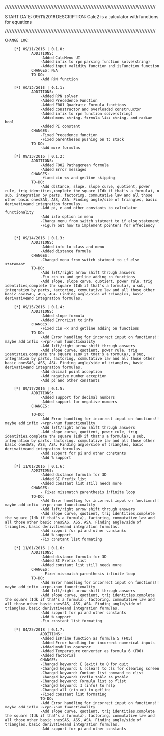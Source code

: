 /////////////////////////////////////////////////////////////////////////////////////////////////

START DATE: 09/11/2016
DESCRIPTION: Calc2 is a calculator with functions for equations

/////////////////////////////////////////////////////////////////////////////////////////////////

	CHANGE LOG:

		[*]	09/11/2016 | 0.1.0:
				ADDITIONS:
					-Added CalcMenu UI
					-Added infix to rpn parsing function solve(string)
					-Added input validity function and isFunction function
				CHANGES: N/A
				TO-DO: 
					-Add RPN function

		[*]	09/12/2016 | 0.1.1:
				ADDITIONS:
					-Added RPN solver
					-Added Precedence Function
					-Added F001 Quadratic Formula functions
					-Added constructor and overloaded construuctor
					-Added infix to rpn function solve(string)
					-Added menu string, formula list string, and radian bool
					-Added PI constant
				CHANGES:
					-Fixed Precedence function
					-Fixed parentheses pushing on to stack
				TO-DO:
					-Add more formulas

		[*]	09/13/2016 | 0.1.2:
				ADDITIONS:
					-Added F002 Pathagorean formula
					-Added Error messages
				CHANGES:
					-Fixed cin << and getline skipping
				TO-DO:
					-Add distance, slope, slope curve, quotient, power rule, trig identities,complete the square (Idk if that's a formula), u sub, integration by parts, factoring, commutative law and all those other basic onesSAS, ASS, ASA. Finding angle/side of triangles, basic derivativeand integration formulas.
					-Add pi, e and other constants to calculator functionality
					-Add info option in menu
					-Change menu from switch statment to if else statement
					-Figure out how to implement pointers for effeciency


		[*]	09/14/2016 | 0.1.3:
				ADDITIONS:
					-Added info to class and menu
					-Added distance formula
				CHANGES:
					-Changed menu from switch statment to if else statement
				TO-DO:
					-Add left/right arrow shift through answers
					-Fix cin << and getline adding on functions
					-Add slope, slope curve, quotient, power rule, trig identities,complete the square (Idk if that's a formula), u sub, integration by parts, factoring, commutative law and all those other basic onesSAS, ASS, ASA. Finding angle/side of triangles, basic derivativeand integration formulas.

		[*]	09/15/2016 | 0.1.4:
				ADDITIONS:
					-Added slope formula
					-Added ErrorList to info
				CHANGES:
					-Fixed cin << and getline adding on functions
				TO-DO:
					-Add Error handling for incorrect input on functions!! maybe add infix ->rpn->num fuunctionality
					-Add left/right arrow shift through answers
					-Add slope curve, quotient, power rule, trig identities,complete the square (Idk if that's a formula), u sub, integration by parts, factoring, commutative law and all those other basic onesSAS, ASS, ASA. Finding angle/side of triangles, basic derivativeand integration formulas.
					-Add decimal point acception
					-Add negative number acception
					-Add pi and other constants

		[*]	09/17/2016 | 0.1.5:
				ADDITIONS:
					-Added support for decimal numbers
					-Added support for negative numbers
				CHANGES:
					
				TO-DO:
					-Add Error handling for incorrect input on functions!! maybe add infix ->rpn->num fuunctionality
					-Add left/right arrow shift through answers
					-Add slope curve, quotient, power rule, trig identities,complete the square (Idk if that's a formula), u sub, integration by parts, factoring, commutative law and all those other basic onesSAS, ASS, ASA. Finding angle/side of triangles, basic derivativeand integration formulas.
					-Add support for pi and other constants
					-Add % support

		[*]	11/01/2016 | 0.1.6:
				ADDITIONS:
					-Added distance formula for 3D
					-Added SI Prefix list
					-Added constant list still needs more
				CHANGES:
					- Fixed missmatch parenthesis infinite loop
				TO-DO:
					-Add Error handling for incorrect input on functions!! maybe add infix ->rpn->num fuunctionality
					-Add left/right arrow shift through answers
					-Add slope curve, quotient, trig identities,complete the square (Idk if that's a formula), factoring, commutative law and all those other basic onesSAS, ASS, ASA. Finding angle/side of triangles, basic derivativeand integration formulas.
					-Add support for pi and other constants
					-Add % support
					-Fix constant list formating

		[*]	11/01/2016 | 0.1.6:
				ADDITIONS:
					-Added distance formula for 3D
					-Added SI Prefix list
					-Added constant list still needs more
				CHANGES:
					- Fixed missmatch parenthesis infinite loop
				TO-DO:
					-Add Error handling for incorrect input on functions!! maybe add infix ->rpn->num fuunctionality
					-Add left/right arrow shift through answers
					-Add slope curve, quotient, trig identities,complete the square (Idk if that's a formula), factoring, commutative law and all those other basic onesSAS, ASS, ASA. Finding angle/side of triangles, basic derivativeand integration formulas.
					-Add support for pi and other constants
					-Add % support
					-Fix constant list formating

		[*]	04/25/2018 | 0.1.7:
					ADDITIONS:
					-Added isPrime function as formula 5 (F05)
					-Added Error handling for incorrect numerical inputs
					-Added modulus operator
					-Added Temperature converter as formula 6 (F06)
                    -Added factorial
					CHANGES:
					-Changed keyword: E (exit) to Q for quit
					-Changed keyword: L (clear) to cls for clearing screen
					-Changed keyword: Contant list command to clist
					-Changed keyword: Prefix table to ptable
					-Changed keyword: Formula list to flist
					-Changed keyword: I (info) to help
					-Changed all (cin >>) to getline
					-Fixed constant list formating
					TO-DO:
					-Add Error handling for incorrect input on functions!! maybe add infix ->rpn->num fuunctionality
					-Add slope curve, quotient, trig identities,complete the square (Idk if that's a formula), factoring, commutative law and all those other basic onesSAS, ASS, ASA. Finding angle/side of triangles, basic derivativeand integration formulas.
					-Add support for pi and other constants